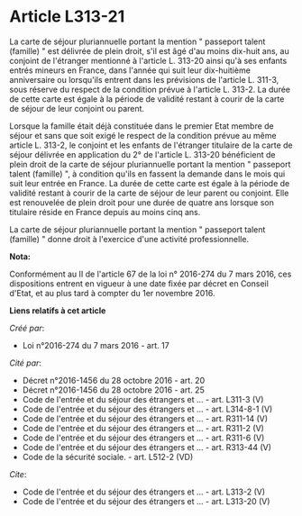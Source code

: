 # Article L313-21

La carte de séjour pluriannuelle portant la mention " passeport talent (famille) " est délivrée de plein droit, s'il est âgé
d'au moins dix-huit ans, au conjoint de l'étranger mentionné à l'article L. 313-20 ainsi qu'à ses enfants entrés mineurs en
France, dans l'année qui suit leur dix-huitième anniversaire ou lorsqu'ils entrent dans les prévisions de l'article L. 311-3,
sous réserve du respect de la condition prévue à l'article L. 313-2. La durée de cette carte est égale à la période de
validité restant à courir de la carte de séjour de leur conjoint ou parent. 

Lorsque la famille était déjà constituée dans le premier Etat membre de séjour et sans que soit exigé le respect de la
condition prévue au même article L. 313-2, le conjoint et les enfants de l'étranger titulaire de la carte de séjour délivrée
en application du 2° de l'article L. 313-20 bénéficient de plein droit de la carte de séjour pluriannuelle portant la mention
" passeport talent (famille) ", à condition qu'ils en fassent la demande dans le mois qui suit leur entrée en France. La
durée de cette carte est égale à la période de validité restant à courir de la carte de séjour de leur parent ou conjoint.
Elle est renouvelée de plein droit pour une durée de quatre ans lorsque son titulaire réside en France depuis au moins cinq
ans. 

La carte de séjour pluriannuelle portant la mention " passeport talent (famille) " donne droit à l'exercice d'une activité
professionnelle.

**Nota:**

Conformément au II de l'article 67 de la loi n° 2016-274 du 7 mars 2016, ces dispositions entrent en vigueur à une date fixée
par décret en Conseil d'Etat, et au plus tard à compter du 1er novembre 2016.

**Liens relatifs à cet article**

_Créé par_:

  - Loi n°2016-274 du 7 mars 2016 - art. 17

_Cité par_:

  - Décret n°2016-1456 du 28 octobre 2016 - art. 20
  - Décret n°2016-1456 du 28 octobre 2016 - art. 25
  - Code de l'entrée et du séjour des étrangers et ... - art. L311-3 (V)
  - Code de l'entrée et du séjour des étrangers et ... - art. L314-8-1 (V)
  - Code de l'entrée et du séjour des étrangers et ... - art. R311-14 (V)
  - Code de l'entrée et du séjour des étrangers et ... - art. R311-2 (V)
  - Code de l'entrée et du séjour des étrangers et ... - art. R311-6 (V)
  - Code de l'entrée et du séjour des étrangers et ... - art. R313-44 (V)
  - Code de la sécurité sociale. - art. L512-2 (VD)

_Cite_:

  - Code de l'entrée et du séjour des étrangers et ... - art. L313-2 (V)
  - Code de l'entrée et du séjour des étrangers et ... - art. L313-20 (V)
